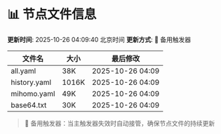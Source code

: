 # 📊 节点文件信息

**更新时间**: 2025-10-26 04:09:40 北京时间
**更新方式**: 🔄 备用触发器

| 文件名 | 大小 | 最后修改 |
|--------|------|----------|
| all.yaml | 38K | 2025-10-26 04:09 |
| history.yaml | 1016K | 2025-10-26 04:09 |
| mihomo.yaml | 49K | 2025-10-26 04:09 |
| base64.txt | 30K | 2025-10-26 04:09 |

> 🔄 备用触发器：当主触发器失效时自动接管，确保节点文件的持续更新
